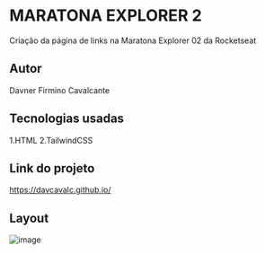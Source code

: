 # MARATONA EXPLORER 2

Criação da página de links na Maratona Explorer 02 da Rocketseat

## Autor

Davner Firmino Cavalcante

## Tecnologias usadas

1.HTML
2.TailwindCSS

## Link do projeto

https://davcavalc.github.io/

## Layout

![image](https://user-images.githubusercontent.com/49840964/177718049-2ddf1325-f603-4197-b7e4-2ff8202b743f.png)
